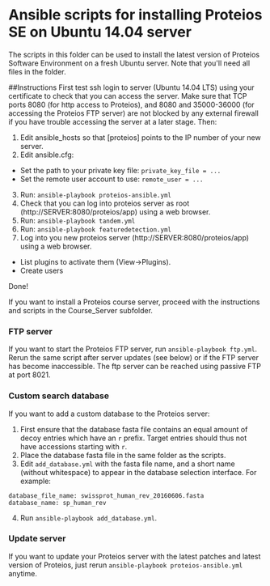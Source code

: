 # Ansible scripts for installing Proteios SE on Ubuntu 14.04 server

The scripts in this folder can be used to install the latest version of Proteios Software Environment on a fresh Ubuntu server. Note that you'll need all files in the folder.

##Instructions 
First test ssh login to server (Ubuntu 14.04 LTS) using your certificate to check that you can access the server. Make sure that TCP ports 8080 (for http access to Proteios), and
8080 and 35000-36000 (for accessing the Proteios FTP server) are not blocked by any external firewall if you have trouble accessing the server at a later stage. 
Then:

1. Edit ansible_hosts so that [proteios] points to the IP number of your new server.
2. Edit ansible.cfg:
  * Set the path to your private key file: `private_key_file = ...`
  * Set the remote user account to use: `remote_user = ...`
3. Run: `ansible-playbook proteios-ansible.yml`
4. Check that you can log into proteios server as root (http://SERVER:8080/proteios/app) using a web browser.
5. Run: `ansible-playbook tandem.yml`
6. Run: `ansible-playbook featuredetection.yml`
7. Log into you new proteios server (http://SERVER:8080/proteios/app) using a web browser. 
  * List plugins to activate them (View->Plugins). 
  * Create users

Done!

If you want to install a Proteios course server, proceed with the instructions and scripts in the Course_Server subfolder.  

### FTP server
If you want to start the Proteios FTP server, run `ansible-playbook ftp.yml`. Rerun the same script after server updates (see below) or if the FTP server has become inaccessible.
The ftp server can be reached using passive FTP at port 8021.  

### Custom search database
If you want to add a custom database to the Proteios server:

 1. First ensure that the database fasta file contains an equal amount of decoy entries which have an `r` prefix. Target entries should thus not have accessions starting with `r`.  
 2. Place the database fasta file in the same folder as the scripts.
 3. Edit `add_database.yml` with the fasta file name, and a short name (without whitespace) to appear in the database selection interface. For example:
```
database_file_name: swissprot_human_rev_20160606.fasta
database_name: sp_human_rev
```
 4. Run `ansible-playbook add_database.yml`.

### Update server
If you want to update your Proteios server with the latest patches and latest version of Proteios, just rerun `ansible-playbook proteios-ansible.yml` anytime.
